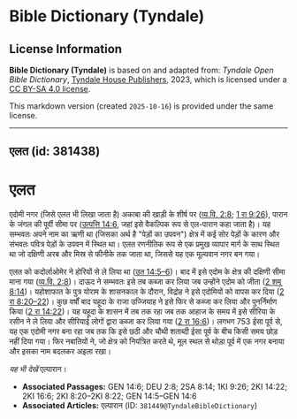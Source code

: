 # Bible Dictionary (Tyndale)

## License Information

**Bible Dictionary (Tyndale)** is based on and adapted from: _Tyndale Open Bible Dictionary_, [Tyndale House Publishers](https://tyndaleopenresources.com/), 2023, which is licensed under a [CC BY-SA 4.0 license](https://creativecommons.org/licenses/by-sa/4.0/legalcode.en).

This markdown version (created `2025-10-16`) is provided under the same license.



--------------------------------

## एलत (id: 381438)

एलत
===

एदोमी नगर (जिसे एलत भी लिखा जाता है) अकाबा की खाड़ी के शीर्ष पर ([व्य.वि. 2:8](https://ref.ly/Deut2:8); [1 रा 9:26](https://ref.ly/1Kgs9:26)), पारान के जंगल की पूर्वी सीमा पर ([उत्पत्ति 14:6](https://ref.ly/Gen14:6), जहां इसे वैकल्पिक रूप से एल\-पारान कहा जाता है)। यह सम्भवतः अपने नाम का ऋणी था (जिसका अर्थ है "पेड़ों का उपवन") क्षेत्र में कई सोर पेड़ों के कारण और संभवतः पवित्र पेड़ों के उपवन में स्थित था। एलत रणनीतिक रूप से एक प्रमुख व्यापार मार्ग के साथ स्थित था जो दक्षिणी अरब और मिस्र से फीनीके तक जाता था, जिससे यह एक मूल्यवान नगर बन गया।

एलत को कदोर्लाओमेर ने होरियों से ले लिया था ([उत 14:5–6](https://ref.ly/Gen14:5-Gen14:6))। बाद में इसे एदोम के क्षेत्र की दक्षिणी सीमा माना गया ([व्य.वि. 2:8](https://ref.ly/Deut2:8))। दाऊद ने सम्भवतः इसे तब कब्जा कर लिया जब उन्होंने एदोम को जीता ([2 शमू 8:14](https://ref.ly/2Sam8:14))। यहोशाफात के पुत्र योराम के शासनकाल के दौरान, विद्रोह ने इसे एदोमियों को वापस कर दिया ([2 रा 8:20–22](https://ref.ly/2Kgs8:20-2Kgs8:22))। कुछ वर्षों बाद यहूदा के राजा उज्जियाह ने इसे फिर से कब्जा कर लिया और पुनर्निर्माण किया ([2 रा 14:22](https://ref.ly/2Kgs14:22))। यह यहूदा के शासन में तब तक रहा जब तक आहाज के समय में इसे सीरिया के रसीन ने ले लिया और सीरियाई लोगों द्वारा कब्जा कर लिया गया ([2 रा 16:6](https://ref.ly/2Kgs16:6))। लगभग 753 ईसा पूर्व से, यह एक एदोमी नगर बना रहा जब तक कि इसे छठी और चौथी शताब्दी ईसा पूर्व के बीच किसी समय छोड़ नहीं दिया गया। फिर नबातियों ने, जो क्षेत्र को नियंत्रित करते थे, मूल स्थल से थोड़ा पूर्व में एक नगर बनाया और इसका नाम बदलकर अइला रखा।

*यह भी देखें* एल्पारान।

* **Associated Passages:** GEN 14:6; DEU 2:8; 2SA 8:14; 1KI 9:26; 2KI 14:22; 2KI 16:6; 2KI 8:20–2KI 8:22; GEN 14:5–GEN 14:6
* **Associated Articles:** एल्पारान  (ID: `381449@TyndaleBibleDictionary`)

